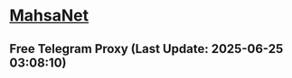 
# [MahsaNet](https://t.me/mahsa_net)
## Free Telegram Proxy (Last Update: 2025-06-25 03:08:10)

    